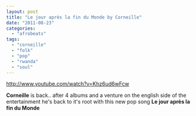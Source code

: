 ```yaml
---
layout: post
title: "Le jour après la fin du Monde by Corneille"
date: "2011-08-23"
categories: 
  - "afrobeats"
tags: 
  - "corneille"
  - "folk"
  - "pop"
  - "rwanda"
  - "soul"
---
```


http://www.youtube.com/watch?v=Khz6ud6wFcw

**Corneille** is back.. after 4 albums and a venture on the english side of the entertainment he's back to it's root with this new pop song **Le jour après la fin du Monde**
